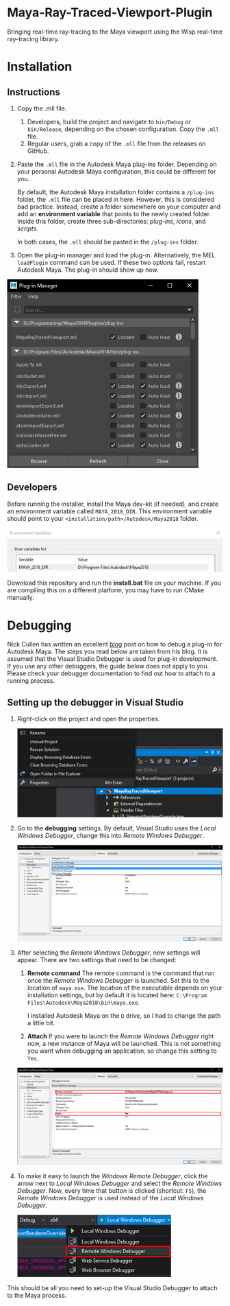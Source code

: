 # Maya-Ray-Traced-Viewport-Plugin
Bringing real-time ray-tracing to the Maya viewport using the Wisp real-time ray-tracing library.

# Installation

## Instructions

1. Copy the .mll file.

   1. Developers, build the project and navigate to ```bin/Debug``` or ```bin/Release```, depending on the chosen configuration. Copy the `.mll` file.
   2. Regular users, grab a copy of the `.mll` file from the releases on GitHub.

2. Paste the `.mll` file in the Autodesk Maya plug-ins folder. Depending on your personal Autodesk Maya configuration, this could be different for you.

   By default, the Autodesk Maya installation folder contains a `/plug-ins` folder, the `.mll` file can be placed in here. However, this is considered bad practice. Instead, create a folder somewhere on your computer and add an **environment variable** that points to the newly created folder. Inside this folder, create three sub-directories: *plug-ins*, *icons*, and *scripts*.

   In both cases, the `.mll` should be pasted in the `/plug-ins` folder.

3. Open the plug-in manager and load the plug-in. Alternatively, the MEL `loadPlugin` command can be used. If these two options fail, restart Autodesk Maya. The plug-in should show up now.

![Plug-in loaded and read to use](./readme_media/maya_plugin_loaded.png)

## Developers

Before running the installer, install the Maya dev-kit (if needed), and create an environment variable called `MAYA_2018_DIR`. This environment variable should point to your `<installation/path>/Autodesk/Maya2018` folder.

![MAYA_2018_DIR environment variable](./readme_media/environment_variable.png)

Download this repository and run the **install.bat** file on your machine. If you are compiling this on a different platform, you may have to run CMake manually.

# Debugging

Nick Cullen has written an excellent [blog](https://nickcullen.net/blog/misc-tutorials/how-to-debug-a-maya-2016-c-plugin-using-visual-studio-2015/) post on how to debug a plug-in for Autodesk Maya. The steps you read below are taken from his blog. It is assumed that the Visual Studio Debugger is used for plug-in development. If you use any other debuggers, the guide below does not apply to you. Please check your debugger documentation to find out how to attach to a running process.

## Setting up the debugger in Visual Studio

1. Right-click on the project and open the properties.

   ![Project properties](readme_media/project_properties.png)

2. Go to the **debugging** settings. By default, Visual Studio uses the *Local Windows Debugger*, change this into *Remote Windows Debugger*.

   ![Selecting the remote debugger](readme_media/selecting_remote_debugger.png)

3. After selecting the *Remote Windows Debugger*, new settings will appear. There are two settings that need to be changed:

   1. **Remote command**
      The remote command is the command that run once the *Remote Windows Debugger* is launched.
      Set this to the location of `maya.exe`. The location of the executable depends on your installation settings, but by default it is located here: `C:\Program Files\Autodesk\Maya2018\bin\maya.exe`.

      I installed Autodesk Maya on the `D` drive, so I had to change the path a little bit.

   2. **Attach**
      If you were to launch the *Remote Windows Debugger* right now, a new instance of Maya will be launched. This is not something you want when debugging an application, so change this setting to `Yes`.

   ![Correct Remote Windows Debugger settings](readme_media/debugger_settings_to_attach.png)

4. To make it easy to launch the *Windows Remote Debugger*, click the arrow next to *Local Windows Debugger* and select the *Remote Windows Debugger*. Now, every time that button is clicked (shortcut: `F5`), the *Remote Windows Debugger* is used instead of the *Local Windows Debugger*.

   ![Launching the Remote Windows Debugger](readme_media/select_correct_way_to_run.png)

This should be all you need to set-up the Visual Studio Debugger to attach to the Maya process.